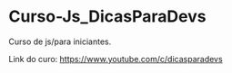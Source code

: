 # Curso-Js_DicasParaDevs

Curso de js/para iniciantes.

Link do curo: https://www.youtube.com/c/dicasparadevs

